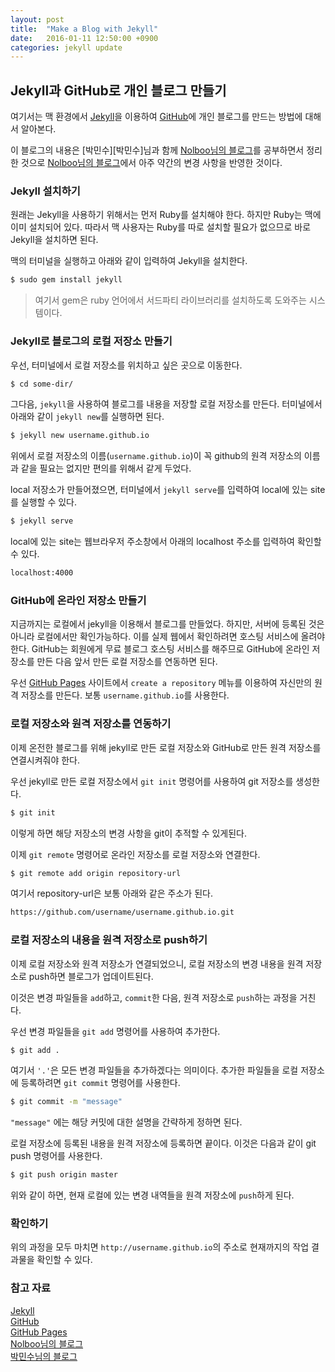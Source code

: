 ```yaml
---
layout: post
title:  "Make a Blog with Jekyll"
date:   2016-01-11 12:50:00 +0900
categories: jekyll update
---
```


## Jekyll과 GitHub로 개인 블로그 만들기

여기서는 맥 환경에서 [Jekyll][Jekyll]을 이용하여 [GitHub][GitHub]에 개인 블로그를 만드는 방법에 대해서 알아본다.

이 블로그의 내용은 [박민수][박민수]님과 함께 [Nolboo님의 블로그][Nolboo님의 블로그]를 공부하면서 정리한 것으로 [Nolboo님의 블로그][Nolboo님의 블로그]에서 아주 약간의 변경 사항을 반영한 것이다.

### Jekyll 설치하기

원래는 Jekyll을 사용하기 위해서는 먼저 Ruby를 설치해야 한다. 하지만 Ruby는 맥에 이미 설치되어 있다. 따라서 맥 사용자는 Ruby를 따로 설치할 필요가 없으므로 바로 Jekyll을 설치하면 된다.

맥의 터미널을 실행하고 아래와 같이 입력하여 Jekyll을 설치한다.

```sh
$ sudo gem install jekyll
```

> 여기서 gem은 ruby 언어에서 서드파티 라이브러리를 설치하도록 도와주는 시스템이다.


### Jekyll로 블로그의 로컬 저장소 만들기

우선, 터미널에서 로컬 저장소를 위치하고 싶은 곳으로 이동한다.

```sh
$ cd some-dir/
```

그다음, `jekyll`을 사용하여 블로그를 내용을 저장할 로컬 저장소를 만든다. 터미널에서 아래와 같이 `jekyll new`를 실행하면 된다.

```sh
$ jekyll new username.github.io
```

위에서 로컬 저장소의 이름(`username.github.io`)이 꼭 github의 원격 저장소의 이름과 같을 필요는 없지만 편의를 위해서 같게 두었다.

local 저장소가 만들어졌으면, 터미널에서 `jekyll serve`를 입력하여 local에 있는 site를 실행할 수 있다.

```sh
$ jekyll serve
```

local에 있는 site는 웹브라우저 주소창에서 아래의 localhost 주소를 입력하여 확인할 수 있다.

```sh
localhost:4000
```


### GitHub에 온라인 저장소 만들기

지금까지는 로컬에서 jekyll을 이용해서 블로그를 만들었다. 하지만, 서버에 등록된 것은 아니라 로컬에서만 확인가능하다. 이를 실제 웹에서 확인하려면 호스팅 서비스에 올려야한다. GitHub는 회원에게 무료 블로그 호스팅 서비스를 해주므로 GitHub에 온라인 저장소를 만든 다음 앞서 만든 로컬 저장소를 연동하면 된다.

우선 [GitHub Pages][GitHub Pages] 사이트에서 `create a repository` 메뉴를 이용하여 자신만의 원격 저장소를 만든다. 보통 `username.github.io`를 사용한다.


### 로컬 저장소와 원격 저장소를 연동하기

이제 온전한 블로그를 위해 jekyll로 만든 로컬 저장소와 GitHub로 만든 원격 저장소를 연결시켜줘야 한다.

우선 jekyll로 만든 로컬 저장소에서 `git init` 명령어를 사용하여 git 저장소를 생성한다.

```sh
$ git init
```

이렇게 하면 해당 저장소의 변경 사항을 git이 추적할 수 있게된다.

이제 `git remote` 명령어로 온라인 저장소를 로컬 저장소와 연결한다.

```sh
$ git remote add origin repository-url
```

여기서 repository-url은 보통 아래와 같은 주소가 된다.

```sh
https://github.com/username/username.github.io.git
```


### 로컬 저장소의 내용을 원격 저장소로 push하기

이제 로컬 저장소와 원격 저장소가 연결되었으니, 로컬 저장소의 변경 내용을 원격 저장소로 push하면 블로그가 업데이트된다.

이것은 변경 파일들을 `add`하고, `commit`한 다음, 원격 저장소로 `push`하는 과정을 거친다.

우선 변경 파일들을 `git add` 명령어를 사용하여 추가한다.

```sh
$ git add .
```

여기서 `'.'`은 모든 변경 파일들을 추가하겠다는 의미이다. 추가한 파일들을 로컬 저장소에 등록하려면 `git commit` 명령어를 사용한다.

```sh
$ git commit -m "message"
```

``"message"`` 에는 해당 커밋에 대한 설명을 간략하게 정하면 된다.

로컬 저장소에 등록된 내용을 원격 저장소에 등록하면 끝이다. 이것은 다음과 같이 git push 명령어를 사용한다.

```sh
$ git push origin master
```

위와 같이 하면, 현재 로컬에 있는 변경 내역들을 원격 저장소에 `push`하게 된다.


### 확인하기

위의 과정을 모두 마치면 `http://username.github.io`의 주소로 현재까지의 작업 결과물을 확인할 수 있다.


### 참고 자료

[Jekyll]: http://jekyllrb.com
[GitHub]: https://github.com
[박민수님의 블로그]: https://cuspace.github.io  
[Nolboo님의 블로그]: https://nolboo.github.io/blog/2013/10/15/free-blog-with-github-jekyll/
[GitHub Pages]: https://pages.github.com


[Jekyll](http://jekyllrb.com)  
[GitHub](https://github.com)  
[GitHub Pages](https://pages.github.com)  
[Nolboo님의 블로그](https://nolboo.github.io/blog/2013/10/15/free-blog-with-github-jekyll/)  
[박민수님의 블로그](https://cuspace.github.io)  

